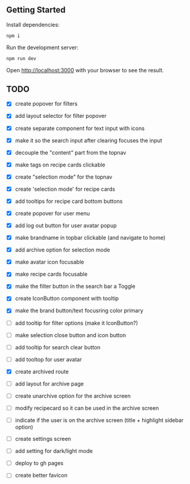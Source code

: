 ## Getting Started

Install dependencies:

```bash
npm i
```

Run the development server:

```bash
npm run dev
```

Open [http://localhost:3000](http://localhost:3000) with your browser to see the result.

## TODO

- [x] create popover for filters
- [x] add layout selector for filter popover
- [x] create separate component for text input with icons
- [x] make it so the search input after clearing focuses the input
- [x] decouple the "content" part from the topnav
- [x] make tags on recipe cards clickable
- [x] create "selection mode" for the topnav
- [x] create 'selection mode' for recipe cards
- [x] add tooltips for recipe card bottom buttons
- [x] create popover for user menu
- [x] add log out button for user avatar popup
- [x] make brandname in topbar clickable (and navigate to home)
- [x] add archive option for selection mode
- [x] make avatar icon focusable
- [x] make recipe cards focusable
- [x] make the filter button in the search bar a Toggle
- [x] create IconButton component with tooltip
- [x] make the brand button/text focusring color primary
- [ ] add tooltip for filter options (make it IconButton?)
- [ ] make selection close button and icon button
- [ ] add tooltip for search clear button
- [ ] add tooltop for user avatar

- [x] create archived route
- [ ] add layout for archive page
- [ ] create unarchive option for the archive screen
- [ ] modify recipecard so it can be used in the archive screen
- [ ] indicate if the user is on the archive screen (title + highlight sidebar option)

- [ ] create settings screen
- [ ] add setting for dark/light mode

- [ ] deploy to gh pages
- [ ] create better favicon
